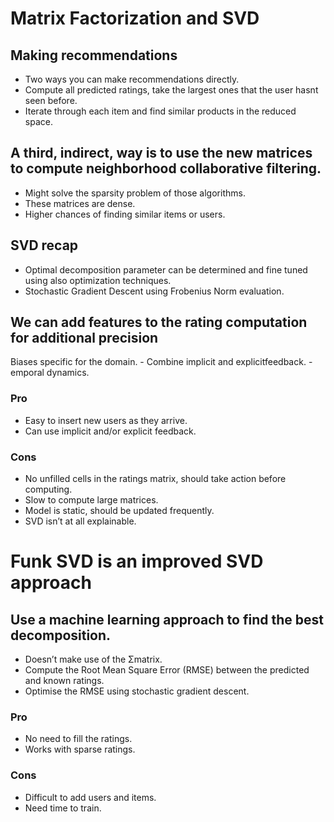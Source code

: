 # Matrix Factorization and SVD

## Making recommendations
- Two ways you can make recommendations directly.  
- Compute all predicted ratings, take the largest ones that the user hasnt seen before.  
- Iterate through each item and find similar products in the reduced space.  


## A third, indirect, way is to use the new matrices to compute neighborhood collaborative filtering.  
- Might solve the sparsity problem of those algorithms.  
- These matrices are dense.  
- Higher chances of finding similar items or users.  


## SVD recap
- Optimal decomposition parameter can be determined and fine tuned using also optimization techniques.  
- Stochastic Gradient Descent using Frobenius Norm evaluation.  

## We can add features to the rating computation for additional precision 
   Biases specific for the domain.
    - Combine implicit and explicitfeedback.
    - emporal dynamics.

### Pro
- Easy to insert new users as they arrive.
- Can use implicit and/or explicit feedback.

### Cons
- No unfilled cells in the ratings matrix, should take action before computing.
- Slow to compute large matrices.
- Model is static, should be updated frequently.
- SVD isn’t at all explainable.

# Funk SVD is an improved SVD approach

## Use a machine learning approach to find the best decomposition.
- Doesn’t make use of the Σmatrix.
- Compute the Root Mean Square Error (RMSE) between the predicted and known ratings.
- Optimise the RMSE using stochastic gradient descent.


### Pro
- No need to fill the ratings.
- Works with sparse ratings.

### Cons
- Difficult to add users and items.
- Need time to train.
